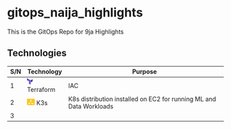 # gitops_naija_highlights

This is the GitOps Repo for 9ja Highlights


## Technologies

|S/N  | Technology  |Purpose|  
|---|---|---|
| 1  | ![](./assets/imgs/terraform.jpg) Terraform| IAC   |
| 2  | ![](./assets/imgs/k3s.jpg) K3s  | K8s distribution installed on EC2 for running ML and Data Workloads   |
| 3  |   |   |

